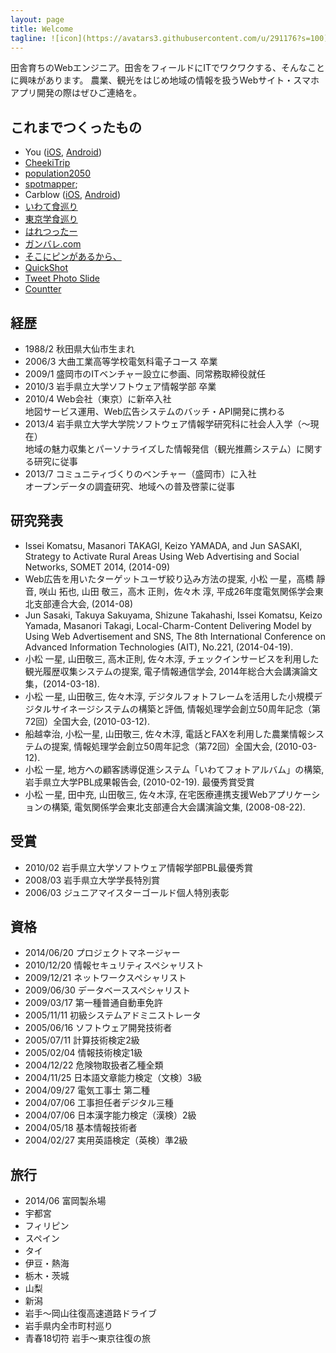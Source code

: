 ```yaml
---
layout: page
title: Welcome
tagline: ![icon](https://avatars3.githubusercontent.com/u/291176?s=100)
---
```


田舎育ちのWebエンジニア。田舎をフィールドにITでワクワクする、そんなことに興味があります。
農業、観光をはじめ地域の情報を扱うWebサイト・スマホアプリ開発の際はぜひご連絡を。

## これまでつくったもの

- You ([iOS](https://itunes.apple.com/jp/app/you!-tuwotappushite-you-dawo/id897078747?mt=8), [Android](https://play.google.com/store/apps/details?id=net.ikmz.dev.you&hl=ja))
- [CheekiTrip](https://cheekitrip.com)
- [population2050](http://population2050.ikmz.net)
- [spotmapper](http://spotmapper.ikmz.net/);
- Carblow ([iOS](https://itunes.apple.com/us/app/carblow-chewo-meisero/id687067179?mt=8), [Android](https://play.google.com/store/apps/details?id=com.cheekit.carblow&hl=ja))
- [いわて食巡り](https://itunes.apple.com/jp/app/iwate-shi-xunri/id655530793?mt=8)
- [東京学食巡り](https://itunes.apple.com/jp/app/dong-jing-xue-shi-xunri/id624075183?mt=8)
- [はれつったー](https://twitter.com/haretsutter_mor)
- [ガンバレ.com](http://xn--mckvdvd0a.com/)
- [そこにピンがあるから、](https://play.google.com/store/apps/details?id=jp.bulldozer&hl=ja)
- [QuickShot](https://play.google.com/store/apps/details?id=com.mizuhataya.android.quickshotlite&hl=ja)
- [Tweet Photo Slide](https://play.google.com/store/apps/details?id=com.mizuhataya.android.tweetphotoslide&hl=ja)
- [Countter](http://countter.cheekit.com/)

## 経歴

- 1988/2 秋田県大仙市生まれ
- 2006/3 大曲工業高等学校電気科電子コース 卒業
- 2009/1 盛岡市のITベンチャー設立に参画、同常務取締役就任
- 2010/3 岩手県立大学ソフトウェア情報学部 卒業
- 2010/4 Web会社（東京）に新卒入社  
    地図サービス運用、Web広告システムのバッチ・API開発に携わる
- 2013/4 岩手県立大学大学院ソフトウェア情報学研究科に社会人入学（〜現在）  
    地域の魅力収集とパーソナライズした情報発信（観光推薦システム）に関する研究に従事
- 2013/7 コミュニティづくりのベンチャー（盛岡市）に入社  
    オープンデータの調査研究、地域への普及啓蒙に従事

## 研究発表
    
- Issei Komatsu, Masanori TAKAGI, Keizo YAMADA, and Jun SASAKI, Strategy to Activate Rural Areas Using Web Advertising and Social Networks, SOMET 2014, (2014-09) 
- Web広告を用いたターゲットユーザ絞り込み方法の提案, 小松 一星，高橋 靜音, 咲山 拓也, 山田 敬三，高木 正則，佐々木 淳, 平成26年度電気関係学会東北支部連合大会, (2014-08)
- Jun Sasaki, Takuya Sakuyama, Shizune Takahashi, Issei Komatsu, Keizo Yamada, Masanori Takagi, Local-Charm-Content Delivering Model by Using Web Advertisement and SNS, The 8th International Conference on Advanced Information Technologies (AIT), No.221, (2014-04-19).
- 小松 一星, 山田敬三, 高木正則, 佐々木淳, チェックインサービスを利用した観光履歴収集システムの提案, 電子情報通信学会, 2014年総合大会講演論文集，(2014-03-18).
- 小松 一星, 山田敬三, 佐々木淳, デジタルフォトフレームを活用した小規模デジタルサイネージシステムの構築と評価, 情報処理学会創立50周年記念（第72回）全国大会, (2010-03-12).
- 船越幸治, 小松一星, 山田敬三, 佐々木淳, 電話とFAXを利用した農業情報システムの提案, 情報処理学会創立50周年記念（第72回）全国大会, (2010-03-12).
- 小松 一星, 地方への顧客誘導促進システム「いわてフォトアルバム」の構築, 岩手県立大学PBL成果報告会, (2010-02-19).  最優秀賞受賞
- 小松 一星, 田中充, 山田敬三, 佐々木淳, 在宅医療連携支援Webアプリケーションの構築, 電気関係学会東北支部連合大会講演論文集, (2008-08-22).

## 受賞
 
- 2010/02 岩手県立大学ソフトウェア情報学部PBL最優秀賞
- 2008/03 岩手県立大学学長特別賞
- 2006/03 ジュニアマイスターゴールド個人特別表彰

## 資格

- 2014/06/20 プロジェクトマネージャー
- 2010/12/20 情報セキュリティスペシャリスト
- 2009/12/21 ネットワークスペシャリスト
- 2009/06/30 データベーススペシャリスト
- 2009/03/17 第一種普通自動車免許
- 2005/11/11 初級システムアドミニストレータ
- 2005/06/16 ソフトウェア開発技術者
- 2005/07/11 計算技術検定2級
- 2005/02/04 情報技術検定1級
- 2004/12/22 危険物取扱者乙種全類
- 2004/11/25 日本語文章能力検定（文検）3級
- 2004/09/27 電気工事士 第二種
- 2004/07/06 工事担任者デジタル三種
- 2004/07/06 日本漢字能力検定（漢検）2級
- 2004/05/18 基本情報技術者
- 2004/02/27 実用英語検定（英検）準2級


## 旅行

- 2014/06 富岡製糸場
- 宇都宮
- フィリピン
- スペイン
- タイ
- 伊豆・熱海
- 栃木・茨城
- 山梨
- 新潟
- 岩手～岡山往復高速道路ドライブ
- 岩手県内全市町村巡り
- 青春18切符 岩手～東京往復の旅
